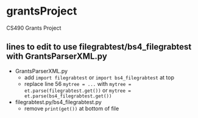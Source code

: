 # grantsProject
CS490 Grants Project
## lines to edit to use filegrabtest/bs4_filegrabtest with GrantsParserXML.py
* GrantsParserXML.py
  * add `import filegrabtest` or `import bs4_filegrabtest` at top
  * replace line 56 `mytree = ...` with `mytree = et.parse(filegrabtest.get())` or `mytree = et.parse(bs4_filegrabtest.get())`
 * filegrabtest.py/bs4_filegrabtest.py
   * remove `print(get())` at bottom of file

